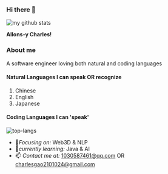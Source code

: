 ### Hi there 👋

<!--
**SchweitzerGAO/schweitzergao** is a ✨ _special_ ✨ repository because its `README.md` (this file) appears on your GitHub profile.

Here are some ideas to get you started:

- 🔭 I’m currently working on ...
- 🌱 I’m currently learning ...
- 👯 I’m looking to collaborate on ...
- 🤔 I’m looking for help with ...
- 💬 Ask me about ...
- 📫 How to reach me: ...
- 😄 Pronouns: ...
- ⚡ Fun fact: ...
-->
<img alt='my github stats' src='https://github-readme-stats.vercel.app/api?username=schweitzergao&show_icons=true&theme=default'>

**Allons-y Charles!**
### About me
A software engineer loving both natural and coding languages
#### Natural Languages I can speak OR recognize
1. Chinese
2. English
3. Japanese
#### Coding Languages I can 'speak'
![top-langs](https://github-readme-stats.vercel.app/api/top-langs?username=schweitzergao&layout=compact)
- 🎯*Focusing on:* Web3D & NLP
- 🔭*currently learning:* Java & AI
- 📫 *Contact me at:* 1030587461@qq.com OR charlesgao2101024@gmail.com


